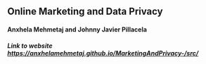 ## Online Marketing and Data Privacy
#### Anxhela Mehmetaj and Johnny Javier Pillacela
##### Link to website https://anxhelamehmetaj.github.io/MarketingAndPrivacy-/src/
